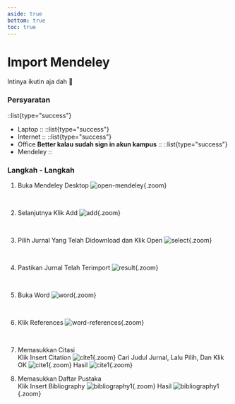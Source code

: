 ```yaml
---
aside: true
bottom: true
toc: true
---
```


# Import Mendeley
Intinya ikutin aja dah 🥲

### Persyaratan
::list{type="success"}
- Laptop
::
::list{type="success"}
- Internet
::
::list{type="success"}
- Office **Better kalau sudah sign in akun kampus**
::
::list{type="success"}
- Mendeley
::



### Langkah - Langkah
1. Buka Mendeley Desktop
![open-mendeley](/import-mendeley/1.mendeley.png){.zoom}

<br/>

2. Selanjutnya Klik Add
![add](/import-mendeley/2.add.png){.zoom}

<br/>

3. Pilih Jurnal Yang Telah Didownload dan Klik Open
![select](/import-mendeley/3.select.png){.zoom}

<br/>

4. Pastikan Jurnal Telah Terimport
![result](/import-mendeley/4.result.png){.zoom}

<br/>

5. Buka Word
![word](/import-mendeley/5.word.png){.zoom}

<br/>

6. Klik References
![word-references](/import-mendeley/6.references.png){.zoom}

<br/>

7. Memasukkan Citasi<br/>
Klik Insert Citation
![cite1](/import-mendeley/7.cite1.png){.zoom}
Cari Judul Jurnal, Lalu Pilih, Dan Klik OK 
![cite1](/import-mendeley/7.cite2.png){.zoom}
Hasil
![cite1](/import-mendeley/7.cite3.png){.zoom}

8. Memasukkan Daftar Pustaka<br/>
Klik Insert Bibliography
![bibliography1](/import-mendeley/8.bibliography.png){.zoom}
Hasil
![bibliography1](/import-mendeley/8.bibliography2.png){.zoom}